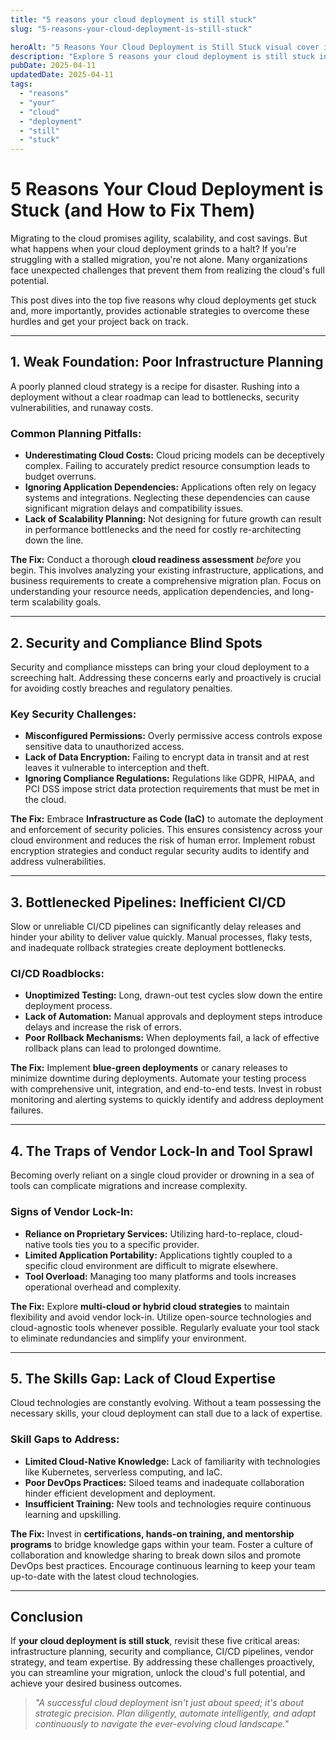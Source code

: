 ```yaml
---
title: "5 reasons your cloud deployment is still stuck"
slug: "5-reasons-your-cloud-deployment-is-still-stuck"

heroAlt: "5 Reasons Your Cloud Deployment is Still Stuck visual cover image"
description: "Explore 5 reasons your cloud deployment is still stuck in this detailed guide, offering insights, strategies, and practical tips to enhance your understanding and application of the topic."
pubDate: 2025-04-11
updatedDate: 2025-04-11
tags:
  - "reasons"
  - "your"
  - "cloud"
  - "deployment"
  - "still"
  - "stuck"
---
```


# 5 Reasons Your Cloud Deployment is Stuck (and How to Fix Them)

Migrating to the cloud promises agility, scalability, and cost savings. But what happens when your cloud deployment grinds to a halt? If you're struggling with a stalled migration, you're not alone. Many organizations face unexpected challenges that prevent them from realizing the cloud's full potential.

This post dives into the top five reasons why cloud deployments get stuck and, more importantly, provides actionable strategies to overcome these hurdles and get your project back on track.

---

## 1. Weak Foundation: Poor Infrastructure Planning

A poorly planned cloud strategy is a recipe for disaster. Rushing into a deployment without a clear roadmap can lead to bottlenecks, security vulnerabilities, and runaway costs.

### Common Planning Pitfalls:

- **Underestimating Cloud Costs:** Cloud pricing models can be deceptively complex. Failing to accurately predict resource consumption leads to budget overruns.
- **Ignoring Application Dependencies:** Applications often rely on legacy systems and integrations. Neglecting these dependencies can cause significant migration delays and compatibility issues.
- **Lack of Scalability Planning:** Not designing for future growth can result in performance bottlenecks and the need for costly re-architecting down the line.

**The Fix:** Conduct a thorough **cloud readiness assessment** _before_ you begin. This involves analyzing your existing infrastructure, applications, and business requirements to create a comprehensive migration plan. Focus on understanding your resource needs, application dependencies, and long-term scalability goals.

---

## 2. Security and Compliance Blind Spots

Security and compliance missteps can bring your cloud deployment to a screeching halt. Addressing these concerns early and proactively is crucial for avoiding costly breaches and regulatory penalties.

### Key Security Challenges:

- **Misconfigured Permissions:** Overly permissive access controls expose sensitive data to unauthorized access.
- **Lack of Data Encryption:** Failing to encrypt data in transit and at rest leaves it vulnerable to interception and theft.
- **Ignoring Compliance Regulations:** Regulations like GDPR, HIPAA, and PCI DSS impose strict data protection requirements that must be met in the cloud.

**The Fix:** Embrace **Infrastructure as Code (IaC)** to automate the deployment and enforcement of security policies. This ensures consistency across your cloud environment and reduces the risk of human error. Implement robust encryption strategies and conduct regular security audits to identify and address vulnerabilities.

---

## 3. Bottlenecked Pipelines: Inefficient CI/CD

Slow or unreliable CI/CD pipelines can significantly delay releases and hinder your ability to deliver value quickly. Manual processes, flaky tests, and inadequate rollback strategies create deployment bottlenecks.

### CI/CD Roadblocks:

- **Unoptimized Testing:** Long, drawn-out test cycles slow down the entire deployment process.
- **Lack of Automation:** Manual approvals and deployment steps introduce delays and increase the risk of errors.
- **Poor Rollback Mechanisms:** When deployments fail, a lack of effective rollback plans can lead to prolonged downtime.

**The Fix:** Implement **blue-green deployments** or canary releases to minimize downtime during deployments. Automate your testing process with comprehensive unit, integration, and end-to-end tests. Invest in robust monitoring and alerting systems to quickly identify and address deployment failures.

---

## 4. The Traps of Vendor Lock-In and Tool Sprawl

Becoming overly reliant on a single cloud provider or drowning in a sea of tools can complicate migrations and increase complexity.

### Signs of Vendor Lock-In:

- **Reliance on Proprietary Services:** Utilizing hard-to-replace, cloud-native tools ties you to a specific provider.
- **Limited Application Portability:** Applications tightly coupled to a specific cloud environment are difficult to migrate elsewhere.
- **Tool Overload:** Managing too many platforms and tools increases operational overhead and complexity.

**The Fix:** Explore **multi-cloud or hybrid cloud strategies** to maintain flexibility and avoid vendor lock-in. Utilize open-source technologies and cloud-agnostic tools whenever possible. Regularly evaluate your tool stack to eliminate redundancies and simplify your environment.

---

## 5. The Skills Gap: Lack of Cloud Expertise

Cloud technologies are constantly evolving. Without a team possessing the necessary skills, your cloud deployment can stall due to a lack of expertise.

### Skill Gaps to Address:

- **Limited Cloud-Native Knowledge:** Lack of familiarity with technologies like Kubernetes, serverless computing, and IaC.
- **Poor DevOps Practices:** Siloed teams and inadequate collaboration hinder efficient development and deployment.
- **Insufficient Training:** New tools and technologies require continuous learning and upskilling.

**The Fix:** Invest in **certifications, hands-on training, and mentorship programs** to bridge knowledge gaps within your team. Foster a culture of collaboration and knowledge sharing to break down silos and promote DevOps best practices. Encourage continuous learning to keep your team up-to-date with the latest cloud technologies.

---

## Conclusion

If **your cloud deployment is still stuck**, revisit these five critical areas: infrastructure planning, security and compliance, CI/CD pipelines, vendor strategy, and team expertise. By addressing these challenges proactively, you can streamline your migration, unlock the cloud's full potential, and achieve your desired business outcomes.

> _"A successful cloud deployment isn't just about speed; it's about strategic precision. Plan diligently, automate intelligently, and adapt continuously to navigate the ever-evolving cloud landscape."_
